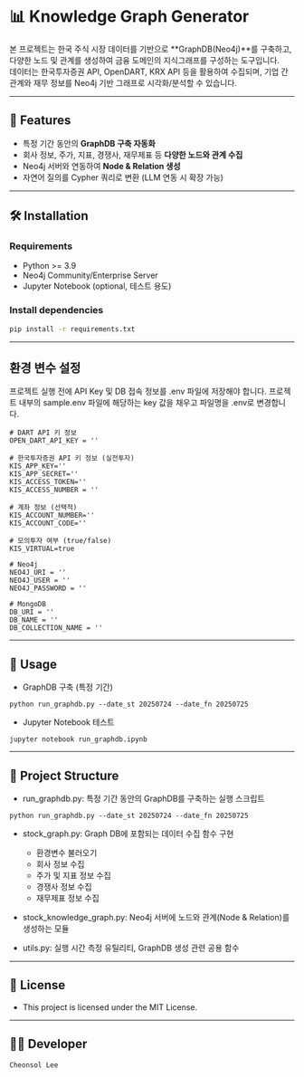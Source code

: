 # 📊 Knowledge Graph Generator

본 프로젝트는 한국 주식 시장 데이터를 기반으로 **GraphDB(Neo4j)**를 구축하고, 다양한 노드 및 관계를 생성하여 금융 도메인의 지식그래프를 구성하는 도구입니다.  
데이터는 한국투자증권 API, OpenDART, KRX API 등을 활용하여 수집되며, 기업 간 관계와 재무 정보를 Neo4j 기반 그래프로 시각화/분석할 수 있습니다.  

---

## 🚀 Features
- 특정 기간 동안의 **GraphDB 구축 자동화**
- 회사 정보, 주가, 지표, 경쟁사, 재무제표 등 **다양한 노드와 관계 수집**
- Neo4j 서버와 연동하여 **Node & Relation 생성**
- 자연어 질의를 Cypher 쿼리로 변환 (LLM 연동 시 확장 가능)

---

## 🛠️ Installation

### Requirements
- Python >= 3.9
- Neo4j Community/Enterprise Server
- Jupyter Notebook (optional, 테스트 용도)

### Install dependencies
```bash
pip install -r requirements.txt
```
---
## 환경 변수 설정
프로젝트 실행 전에 API Key 및 DB 접속 정보를 .env 파일에 저장해야 합니다.
프로젝트 내부의 sample.env 파일에 해당하는 key 값을 채우고 파일명을 .env로 변경합니다.

```
# DART API 키 정보
OPEN_DART_API_KEY = ''

# 한국투자증권 API 키 정보 (실전투자)
KIS_APP_KEY=''
KIS_APP_SECRET=''
KIS_ACCESS_TOKEN=''
KIS_ACCESS_NUMBER = ''

# 계좌 정보 (선택적)
KIS_ACCOUNT_NUMBER=''
KIS_ACCOUNT_CODE=''

# 모의투자 여부 (true/false)
KIS_VIRTUAL=true

# Neo4j
NEO4J_URI = ''
NEO4J_USER = ''
NEO4J_PASSWORD = ''

# MongoDB
DB_URI = ''
DB_NAME = ''
DB_COLLECTION_NAME = ''
```
---
## 📌 Usage
- GraphDB 구축 (특정 기간)
```
python run_graphdb.py --date_st 20250724 --date_fn 20250725
```
- Jupyter Notebook 테스트
```
jupyter notebook run_graphdb.ipynb
```
---
## 📂 Project Structure

- run_graphdb.py: 특정 기간 동안의 GraphDB를 구축하는 실행 스크립트
```
python run_graphdb.py --date_st 20250724 --date_fn 20250725
```

- stock_graph.py: Graph DB에 포함되는 데이터 수집 함수 구현
  - 환경변수 불러오기
  - 회사 정보 수집
  - 주가 및 지표 정보 수집
  - 경쟁사 정보 수집
  - 재무제표 정보 수집

- stock_knowledge_graph.py: Neo4j 서버에 노드와 관계(Node & Relation)를 생성하는 모듈
- utils.py: 실행 시간 측정 유틸리티, GraphDB 생성 관련 공용 함수
---
## 📜 License
- This project is licensed under the MIT License.
---
## 👨‍💻 Developer
```
Cheonsol Lee
```
